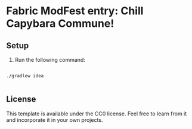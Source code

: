 # Fabric ModFest entry: Chill Capybara Commune!

## Setup

1. Run the following command:

```

./gradlew idea 
 
```

## License

This template is available under the CC0 license. Feel free to learn from it and incorporate it in your own projects.

